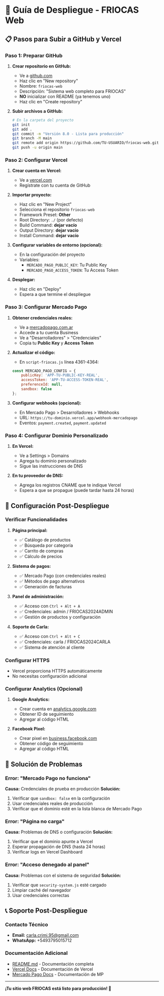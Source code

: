 # 🚀 Guía de Despliegue - FRIOCAS Web

## 📋 Pasos para Subir a GitHub y Vercel

### **Paso 1: Preparar GitHub**

1. **Crear repositorio en GitHub:**
   - Ve a [github.com](https://github.com)
   - Haz clic en "New repository"
   - Nombre: `friocas-web`
   - Descripción: "Sistema web completo para FRIOCAS"
   - **NO** inicializar con README (ya tenemos uno)
   - Haz clic en "Create repository"

2. **Subir archivos a GitHub:**
   ```bash
   # En la carpeta del proyecto
   git init
   git add .
   git commit -m "Versión 8.0 - Lista para producción"
   git branch -M main
   git remote add origin https://github.com/TU-USUARIO/friocas-web.git
   git push -u origin main
   ```

### **Paso 2: Configurar Vercel**

1. **Crear cuenta en Vercel:**
   - Ve a [vercel.com](https://vercel.com)
   - Regístrate con tu cuenta de GitHub

2. **Importar proyecto:**
   - Haz clic en "New Project"
   - Selecciona el repositorio `friocas-web`
   - Framework Preset: **Other**
   - Root Directory: `./` (por defecto)
   - Build Command: **dejar vacío**
   - Output Directory: **dejar vacío**
   - Install Command: **dejar vacío**

3. **Configurar variables de entorno (opcional):**
   - En la configuración del proyecto
   - Variables:
     - `MERCADO_PAGO_PUBLIC_KEY`: Tu Public Key
     - `MERCADO_PAGO_ACCESS_TOKEN`: Tu Access Token

4. **Desplegar:**
   - Haz clic en "Deploy"
   - Espera a que termine el despliegue

### **Paso 3: Configurar Mercado Pago**

1. **Obtener credenciales reales:**
   - Ve a [mercadopago.com.ar](https://mercadopago.com.ar)
   - Accede a tu cuenta Business
   - Ve a "Desarrolladores" > "Credenciales"
   - Copia tu **Public Key** y **Access Token**

2. **Actualizar el código:**
   - En `script-friocas.js` línea 4361-4364:
   ```javascript
   const MERCADO_PAGO_CONFIG = {
       publicKey: 'APP-TU-PUBLIC-KEY-REAL',
       accessToken: 'APP-TU-ACCESS-TOKEN-REAL',
       preferenceId: null,
       sandbox: false
   };
   ```

3. **Configurar webhooks (opcional):**
   - En Mercado Pago > Desarrolladores > Webhooks
   - URL: `https://tu-dominio.vercel.app/webhook-mercadopago`
   - Eventos: `payment.created`, `payment.updated`

### **Paso 4: Configurar Dominio Personalizado**

1. **En Vercel:**
   - Ve a Settings > Domains
   - Agrega tu dominio personalizado
   - Sigue las instrucciones de DNS

2. **En tu proveedor de DNS:**
   - Agrega los registros CNAME que te indique Vercel
   - Espera a que se propague (puede tardar hasta 24 horas)

## 🔧 Configuración Post-Despliegue

### **Verificar Funcionalidades**

1. **Página principal:**
   - ✅ Catálogo de productos
   - ✅ Búsqueda por categoría
   - ✅ Carrito de compras
   - ✅ Cálculo de precios

2. **Sistema de pagos:**
   - ✅ Mercado Pago (con credenciales reales)
   - ✅ Métodos de pago alternativos
   - ✅ Generación de facturas

3. **Panel de administración:**
   - ✅ Acceso con `Ctrl + Alt + A`
   - ✅ Credenciales: admin / FRIOCAS2024ADMIN
   - ✅ Gestión de productos y configuración

4. **Soporte de Carla:**
   - ✅ Acceso con `Ctrl + Alt + C`
   - ✅ Credenciales: carla / FRIOCAS2024CARLA
   - ✅ Sistema de atención al cliente

### **Configurar HTTPS**

- Vercel proporciona HTTPS automáticamente
- No necesitas configuración adicional

### **Configurar Analytics (Opcional)**

1. **Google Analytics:**
   - Crear cuenta en [analytics.google.com](https://analytics.google.com)
   - Obtener ID de seguimiento
   - Agregar al código HTML

2. **Facebook Pixel:**
   - Crear pixel en [business.facebook.com](https://business.facebook.com)
   - Obtener código de seguimiento
   - Agregar al código HTML

## 🚨 Solución de Problemas

### **Error: "Mercado Pago no funciona"**

**Causa:** Credenciales de prueba en producción
**Solución:**
1. Verificar que `sandbox: false` en la configuración
2. Usar credenciales reales de producción
3. Verificar que el dominio esté en la lista blanca de Mercado Pago

### **Error: "Página no carga"**

**Causa:** Problemas de DNS o configuración
**Solución:**
1. Verificar que el dominio apunte a Vercel
2. Esperar propagación de DNS (hasta 24 horas)
3. Verificar logs en Vercel Dashboard

### **Error: "Acceso denegado al panel"**

**Causa:** Problemas con el sistema de seguridad
**Solución:**
1. Verificar que `security-system.js` esté cargado
2. Limpiar caché del navegador
3. Usar credenciales correctas

## 📞 Soporte Post-Despliegue

### **Contacto Técnico**
- **Email:** carla.crimi.95@gmail.com
- **WhatsApp:** +5493795015712

### **Documentación Adicional**
- [README.md](README.md) - Documentación completa
- [Vercel Docs](https://vercel.com/docs) - Documentación de Vercel
- [Mercado Pago Docs](https://www.mercadopago.com.ar/developers) - Documentación de MP

---

**¡Tu sitio web FRIOCAS está listo para producción! 🎉**

